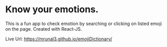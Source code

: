 # Know your emotions.

This is a fun app to check emotion by searching or clicking on listed emoji on the page. Created with React-JS.

Live Url: https://mrunal3.github.io/emojiDictionary/
